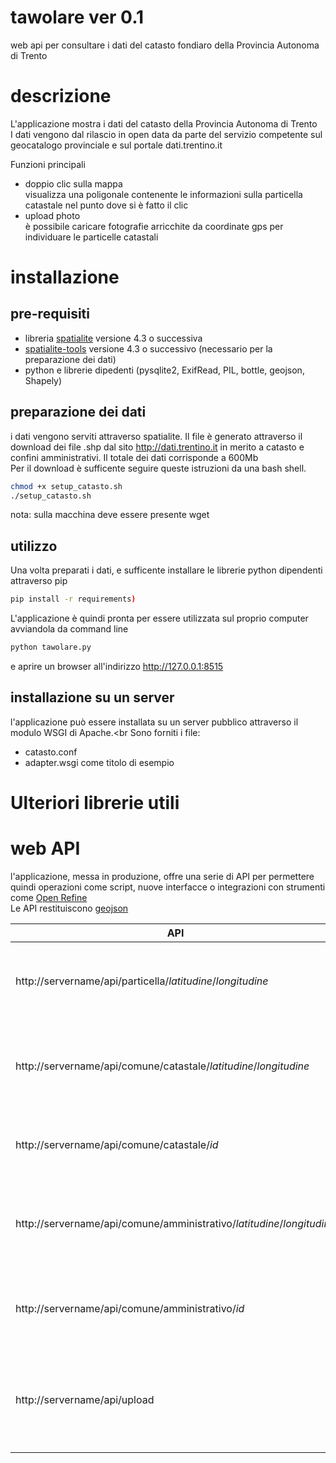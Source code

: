 # tawolare ver 0.1
web api per consultare i dati del catasto fondiaro della Provincia Autonoma di Trento
# descrizione
L'applicazione mostra i dati del catasto della Provincia Autonoma di Trento<br/>
I dati vengono dal rilascio in open data da parte del servizio competente sul geocatalogo provinciale e sul portale dati.trentino.it

Funzioni principali
- doppio clic sulla mappa<br/>visualizza una poligonale contenente le informazioni sulla particella catastale nel punto dove si è fatto il clic
- upload photo<br/> è possibile caricare fotografie arricchite da coordinate gps per individuare le particelle catastali
  


# installazione
## pre-requisiti
- libreria [spatialite](https://www.gaia-gis.it/fossil/libspatialite/index) versione 4.3 o successiva
- [spatialite-tools](https://www.gaia-gis.it/fossil/spatialite-tools/index) versione 4.3 o successivo (necessario per la preparazione dei dati)
- python e librerie dipedenti (pysqlite2, ExifRead, PIL, bottle, geojson, Shapely)

## preparazione dei dati
i dati vengono serviti attraverso spatialite. Il file è generato attraverso il download dei file .shp dal sito http://dati.trentino.it in merito a catasto e confini amministrativi.
Il totale dei dati corrisponde a 600Mb<br/>
Per il download è sufficente seguire queste istruzioni da una bash shell.
```bash
chmod +x setup_catasto.sh
./setup_catasto.sh
```
nota: sulla macchina deve essere presente wget

## utilizzo
Una volta preparati i dati, e sufficente installare le librerie python dipendenti attraverso pip
```bash
pip install -r requirements)
```
L'applicazione è quindi pronta per essere utilizzata sul proprio computer avviandola da command line
```bash
python tawolare.py
```
e aprire un browser all'indirizzo http://127.0.0.1:8515

## installazione su un server
l'applicazione può essere installata su un server pubblico attraverso il modulo WSGI di Apache.<br
Sono forniti i file:
- catasto.conf
- adapter.wsgi
come titolo di esempio

# Ulteriori librerie utili


# web API
l'applicazione, messa in produzione, offre una serie di API per permettere quindi operazioni come script, nuove interfacce o integrazioni con strumenti come [Open Refine](http://openrefine.org/)<br/>
Le API restituiscono [geojson](http://geojson.org/)<br/>

| API        | Descrizione           | Metodo  |
| ------------- |:-------------:| -----:|
| http://servername/api/particella/*latitudine*/*longitudine* | informazioni particella da latitudine e longitudine espresse in WGS84 | GET |
| http://servername/api/comune/catastale/*latitudine*/*longitudine* | informazioni comune catastale da latitudine e longitudine espresse in WGS84 | GET |
| http://servername/api/comune/catastale/*id*| informazioni comune catastale da identificativo univoco | GET |
| http://servername/api/comune/amministrativo/*latitudine*/*longitudine* | informazioni comune amministrativo latitudine e longitudine espresse in WGS84 | GET |
| http://servername/api/comune/amministrativo/*id*| informazioni comune amministrativo da identificativo univoco | GET |
| http://servername/api/upload| informazioni particella da foto con geotag - l'immagine va inviata con la variabile *filename* | POST |

